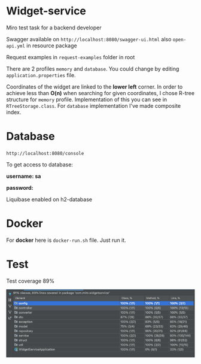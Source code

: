 # Widget-service

Miro test task for a backend developer

Swagger available on `http://localhost:8080/swagger-ui.html` also `open-api.yml` in resource package

Request examples in `request-examples` folder in root

There are 2 profiles `memory` and `database`. 
You could change by editing `application.properties` file. 

Сoordinates of the widget are linked to the **lower left** corner.
In order to achieve less than **O(n)** when searching for given coordinates, 
I chose R-tree structure for `memory` profile. Implementation of this you can see in `RTreeStorage.class`. 
For `database` implementation I've made composite index.

# Database

`http://localhost:8080/console`

To get access to database:

**username: sa**

**password:**

Liquibase enabled on h2-database

# Docker

For **docker** here is `docker-run.sh` file. Just run it.

# Test

Test coverage 89%

![code_coverage.png](code_coverage.png)